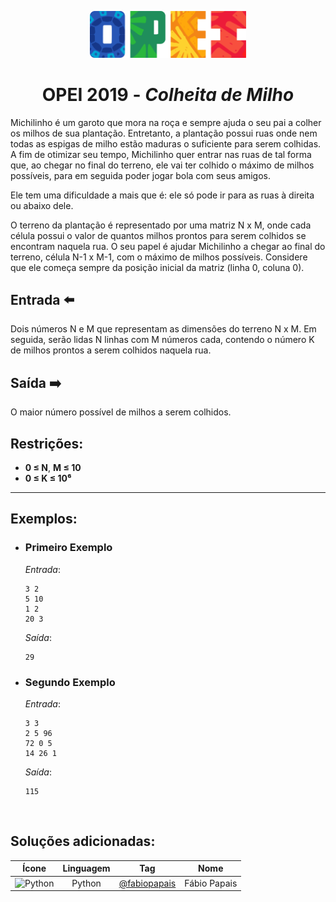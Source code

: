 <p align="center">
  <img width="250px" src="../../../docs/imagens/opei/logo_opei.png"/> 
</p>

 <h1 align="center" style="font-weight: bold">OPEI 2019 - <span style="font-style: italic">Colheita de Milho</span></h1>

Michilinho é um garoto que mora na roça e sempre ajuda o seu pai a colher os milhos de sua plantação. Entretanto, a plantação possui ruas onde nem todas as espigas de milho estão maduras o suficiente para serem colhidas. A fim de otimizar seu tempo, Michilinho quer entrar nas ruas de tal forma que, ao chegar no final do terreno, ele vai ter colhido o máximo de milhos possíveis, para em seguida poder jogar bola com seus amigos.

Ele tem uma dificuldade a mais que é: ele só pode ir para as ruas à direita ou abaixo dele.

O terreno da plantação é representado por uma matriz N x M, onde cada célula possui o valor de quantos milhos prontos para serem colhidos se encontram naquela rua. O seu papel é ajudar Michilinho a chegar ao final do terreno, célula N-1 x M-1, com o máximo de milhos possíveis. Considere que ele começa sempre da posição inicial da matriz (linha 0, coluna 0).

## Entrada ⬅️ 
Dois números N e M que representam as dimensões do terreno N x M. Em seguida, serão lidas N linhas com M números cada, contendo o número K de milhos prontos a serem colhidos naquela rua.

## Saída ➡️
O maior número possível de milhos a serem colhidos.

## Restrições:
- **0 ≤ N**, **M ≤ 10**
- **0 ≤ K ≤ 10⁶**

---

## Exemplos:
- ### Primeiro Exemplo
  *Entrada*:
  ```
  3 2
  5 10
  1 2
  20 3
  ```
  *Saída*:
  ```
  29
  ```
- ### Segundo Exemplo
  *Entrada*:
  ```
  3 3
  2 5 96
  72 0 5
  14 26 1
  ```
  *Saída*:
  ```
  115
  ```

<br/>

## Soluções adicionadas:
| Ícone | Linguagem | Tag | Nome |
|:---:|:---:|:---:|:---:|
| <img width="100px" alt="Python" src="../../../docs/recursos/ícones/python.svg">  | Python | [@fabiopapais](github.com/fabiopapais) | Fábio Papais |
